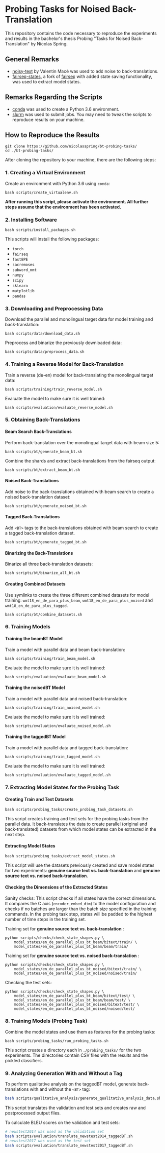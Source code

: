 # Probing Tasks for Noised Back-Translation

This repository contains the code necessary to reproduce the experiments and results in the bachelor's thesis Probing "Tasks for Noised Back-Translation" by Nicolas Spring.



## General Remarks

- [noisy-text](https://github.com/valentinmace/noisy-text) by Valentin Macé was used to add noise to back-translations.
- [fairseq-states](https://github.com/nicolasspring/fairseq-states/), a fork of [fairseq](https://github.com/pytorch/fairseq) with added state saving functionality, was used to extract model states.



## Remarks Regarding the Scripts

- [conda](https://docs.conda.io/en/latest/) was used to create a Python 3.6 environment.
- [slurm](https://slurm.schedmd.com/documentation.html) was used to submit jobs. You may need to tweak the scripts to reproduce results on your machine.



## How to Reproduce the Results

```
git clone https://github.com/nicolasspring/bt-probing-tasks/
cd ./bt-probing-tasks/
```

After cloning the repository to your machine, there are the following steps:



### 1. Creating a Virtual Environment

Create an environment with Python 3.6 using `conda`:

```
bash scripts/create_virtualenv.sh
```

**After running this script, please activate the environment. All further steps assume that the environment has been activated.**



### 2. Installing Software

```
bash scripts/install_packages.sh
```

This scripts will install the following packages:

- `torch`
- `fairseq`
- `fastBPE`
- `sacremoses`
- `subword_nmt`
- `numpy`
- `scipy`
- `sklearn`
- `matplotlib`
- `pandas`



### 3. Downloading and Preprocessing Data

Download the parallel and monolingual target data for model training and back-translation:

```
bash scripts/data/download_data.sh
```

Preprocess and binarize the previously downloaded data:

```
bash scripts/data/preprocess_data.sh
```



### 4. Training a Reverse Model for Back-Translation

Train a reverse (de-en) model for back-translating the monolingual target data:

```
bash scripts/training/train_reverse_model.sh
```

Evaluate the model to make sure it is well trained:

```
bash scripts/evaluation/evaluate_reverse_model.sh
```



### 5. Obtaining Back-Translations

#### Beam Search Back-Translations

Perform back-translation over the monolingual target data with beam size 5:

```
bash scripts/bt/generate_beam_bt.sh
```

Combine the shards and extract back-translations from the fairseq output:

```
bash scripts/bt/extract_beam_bt.sh
```

#### Noised Back-Translations

Add noise to the back-translations obtained with beam search to create a noised back-translation dataset:

```
bash scripts/bt/generate_noised_bt.sh
```

#### Tagged Back-Translations

Add `<BT>` tags to the back-translations obtained with beam search to create a tagged back-translation dataset.

```
bash scripts/bt/generate_tagged_bt.sh
```

#### Binarizing the Back-Translations

Binarize all three back-translation datasets:

```
bash scripts/bt/binarize_all_bt.sh
```

#### Creating Combined Datasets

Use symlinks to create the three different combined datasets for model training:  `wmt18_en_de_para_plus_beam`, `wmt18_en_de_para_plus_noised` and `wmt18_en_de_para_plus_tagged`.

```
bash scripts/bt/combine_datasets.sh
```



### 6. Training Models

#### Training the beamBT Model

Train a model with parallel data and beam back-translation:

```
bash scripts/training/train_beam_model.sh
```

Evaluate the model to make sure it is well trained:

```
bash scripts/evaluation/evaluate_beam_model.sh
```

#### Training the noisedBT Model

Train a model with parallel data and noised back-translation:

```
bash scripts/training/train_noised_model.sh
```

Evaluate the model to make sure it is well trained:

```
bash scripts/evaluation/evaluate_noised_model.sh
```

#### Training the taggedBT Model

Train a model with parallel data and tagged back-translation:

```
bash scripts/training/train_tagged_model.sh
```

Evaluate the model to make sure it is well trained:

```
bash scripts/evaluation/evaluate_tagged_model.sh
```



### 7. Extracting Model States for the Probing Task

#### Creating Train and Test Datasets

```
bash scripts/probing_tasks/create_probing_task_datasets.sh
```

This script creates training and test sets for the probing tasks from the parallel data. It back-translates the data to create parallel (original and back-translated) datasets from which model states can be extracted in the next step.

#### Extracting Model States

```
bash scripts/probing_tasks/extract_model_states.sh
```

This script will use the datasets previously created and save model states for two experiments: **genuine source text vs. back-translation** and **genuine source text vs. noised back-translation**.

#### Checking the Dimensions of the Extracted States

Sanity checks: This script checks if all states have the correct dimensions. It compares the C axis (`encoder_embed_dim`) to the model configuration and checks if no batches are larger than the batch size specified in the training commands. In the probing task step, states will be padded to the highest number of time steps in the training set.

Training set for **genuine source text vs. back-translation** :

```
python scripts/checks/check_state_shapes.py \
	model_states/en_de_parallel_plus_bt_beam/bitext/train/ \
	model_states/en_de_parallel_plus_bt_beam/beam/train/
```

Training set for **genuine source text vs. noised back-translation** :

```
python scripts/checks/check_state_shapes.py \
	model_states/en_de_parallel_plus_bt_noised/bitext/train/ \
	model_states/en_de_parallel_plus_bt_noised/noised/train/
```

Checking the test sets:

```
python scripts/checks/check_state_shapes.py \
	model_states/en_de_parallel_plus_bt_beam/bitext/test/ \
	model_states/en_de_parallel_plus_bt_beam/beam/test/ \
	model_states/en_de_parallel_plus_bt_noised/bitext/test/ \
	model_states/en_de_parallel_plus_bt_noised/noised/test/
```



### 8. Training Models (Probing Task)

Combine the model states and use them as features for the probing tasks:

```
bash scripts/probing_tasks/run_probing_tasks.sh
```

This script creates a directory each in `./probing_tasks/` for the two experiments. The directories contain CSV files with the results and the pickled classifiers.



### 9. Analyzing Generation With and Without a Tag

To perform qualitative analysis on the taggedBT model, generate back-translations with and without the `<BT>` tag:

```bash
bash scripts/qualitative_analysis/generate_qualitative_analysis_data.sh
```

This script translates the validation and test sets and creates raw and postprocessed output files.

To calculate BLEU scores on the validation and test sets:

```bash
# newstest2014 was used as the validation set
bash scripts/evaluation/translate_newstest2014_taggedBT.sh
# newstest2017 was used as the test set
bash scripts/evaluation/translate_newstest2017_taggedBT.sh
```

